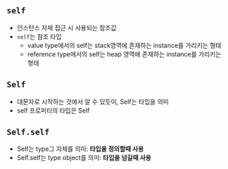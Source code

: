 ## `self`
* 인스턴스 자체 접근 시 사용되는 참조값
* `self`는 참조 타입
    - value type에서의 self는 stack영역에 존재하는 instance를 가리키는 형태
    - reference type에서의 self는 heap 영역에 존재하는 instance를 가리키는 형태
## `Self`
- 대문자로 시작하는 것에서 알 수 있듯이, Self는 타입을 의미
- self 프로퍼티의 타입은 Self
## `Self.self`

- Self는 type그 자체를 의미: **타입을 정의할때 사용**
- Self.self는 type object를 의미: **타입을 넘길때 사용**